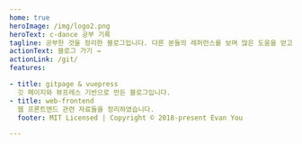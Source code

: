 ```yaml
---
home: true
heroImage: /img/logo2.png
heroText: c-dance 공부 기록
tagline: 공부한 것을 정리한 블로그입니다. 다른 분들의 레퍼런스를 보며 많은 도움을 얻고 있습니다. 감사드립니다.
actionText: 블로그 가기 →
actionLink: /git/
features:

- title: gitpage & vuepress
  깃 페이지와 뷰프레스 기반으로 만든 블로그입니다.
- title: web-frontend
  웹 프론트엔드 관련 자료들을 정리하였습니다. 
  footer: MIT Licensed | Copyright © 2018-present Evan You

---
```


